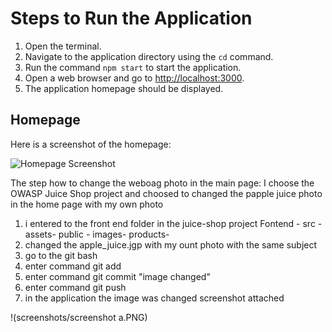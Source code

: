 # Steps to Run the Application

1. Open the terminal.
2. Navigate to the application directory using the `cd` command.
3. Run the command `npm start` to start the application.
4. Open a web browser and go to [http://localhost:3000](http://localhost:3000).
5. The application homepage should be displayed.


## Homepage

Here is a screenshot of the homepage:

![Homepage Screenshot](screenshots/screenshot02.png)

The step how to change the weboag photo in the main page:
I choose the OWASP Juice Shop project and choosed to changed the papple juice photo in the home page with my own photo 
1. i entered to the front end folder in the juice-shop project 
Fontend - src - assets- public - images- products- 
2. changed the apple_juice.jgp with my ount photo with the same subject
3. go to the git bash
4. enter command git add
5. enter command git commit "image changed"
6. enter command git push
7. in the application the image was changed screenshot attached

!(screenshots/screenshot a.PNG)



